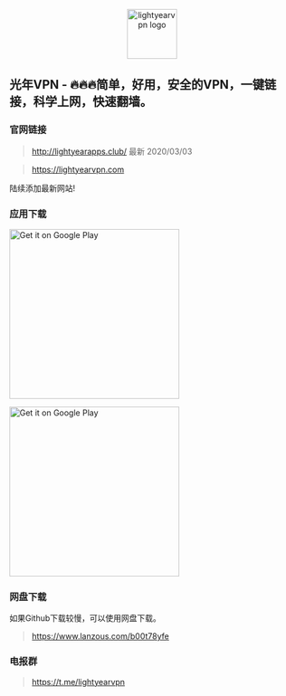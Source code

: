 <p align="center">
<img alt="lightyearvpn logo" src="https://www.lightyearvpn.com/logo.png" width="88">
</p>

## 光年VPN - 🔥🔥🔥简单，好用，安全的VPN，一键链接，科学上网，快速翻墙。

### 官网链接
> http://lightyearapps.club/ 最新 2020/03/03

> https://lightyearvpn.com

陆续添加最新网站!

### 应用下载

<a target="_blank" href='https://apps.apple.com/us/app/lightyearvpn-fast-trusted/id1495258888'><img width="300" alt='Get it on Google Play' src='https://applelaneanimalhospital.com/wp-content/uploads/2019/04/apple.png'/></a>

<a target="_blank" href='https://play.google.com/store/apps/details?id=com.stingsystemllc.lightyearapp'><img width="300" alt='Get it on Google Play' src='https://applelaneanimalhospital.com/wp-content/uploads/2019/04/google.png'/></a>

### 网盘下载
如果Github下载较慢，可以使用网盘下载。

> https://www.lanzous.com/b00t78yfe

### 电报群 

> https://t.me/lightyearvpn
